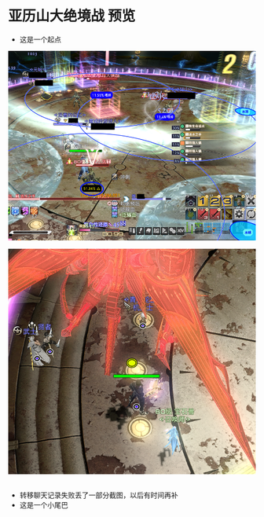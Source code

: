 # 亚历山大绝境战 预览

- 这是一个起点

![1](https://raw.githubusercontent.com/RedAsteroid/FFXIV_Triggers/main/demo/img2/1.png)

![2](https://raw.githubusercontent.com/RedAsteroid/FFXIV_Triggers/main/demo/img2/2.png)

##

- 转移聊天记录失败丢了一部分截图，以后有时间再补
- 这是一个小尾巴